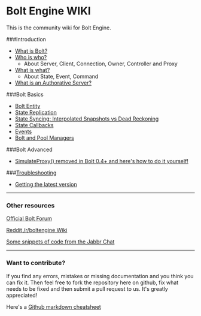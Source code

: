 # Bolt Engine WIKI

This is the community wiki for Bolt Engine.

###Introduction

* [What is Bolt?](WhatIsBolt.md)
* [Who is who?](WhoIsWho.md)
    *  About Server, Client, Connection, Owner, Controller and Proxy
* [What is what?](WhatIsWhat.md)
    * About State, Event, Command
* [What is an Authorative Server?](WhatIsAnAuthorativeServer.md)
    
###Bolt Basics

* [Bolt Entity](BoltEntity.md)
* [State Replication](StateReplication.md)
* [State Syncing: Interpolated Snapshots vs Dead Reckoning](InterpolatedSnapshots_vs_DeadReckoning.md)
* [State Callbacks](StateCallbacks.md)
* [Events](Events.md)
* [Bolt and Pool Managers](PoolManagers.md)

###Bolt Advanced

* [SimulateProxy() removed in  Bolt 0.4+ and here's how to do it yourself!](SimulateProxy.md)

###[Troubleshooting](Troubleshooting.md)

* [Getting the latest version](GettingTheLatestVersion.md)

---

### Other resources

[Official Bolt Forum](http://forum.boltengine.com/)

[Reddit /r/boltengine Wiki](http://www.reddit.com/r/boltengine/wiki/index)

[Some snippets of code from the Jabbr Chat](JabbrChatSnippets.md)

---

### Want to contribute?

If you find any errors, mistakes or missing documentation and you think you can fix it. Then feel free to fork the repository here on github, fix what needs to be fixed and then submit a pull request to us. It's greatly appreciated!

Here's a [Github markdown cheatsheet](https://github.com/adam-p/markdown-here/wiki/Markdown-Cheatsheet)
